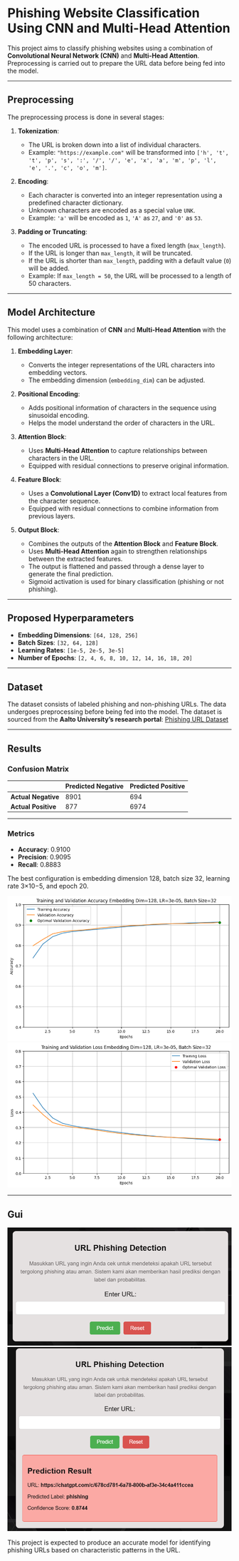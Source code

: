 # Phishing Website Classification Using CNN and Multi-Head Attention

This project aims to classify phishing websites using a combination of **Convolutional Neural Network (CNN)** and **Multi-Head Attention**. Preprocessing is carried out to prepare the URL data before being fed into the model.

--- 

## Preprocessing

The preprocessing process is done in several stages:

1. **Tokenization**:
   - The URL is broken down into a list of individual characters.
   - Example: `"https://example.com"` will be transformed into `['h', 't', 't', 'p', 's', ':', '/', '/', 'e', 'x', 'a', 'm', 'p', 'l', 'e', '.', 'c', 'o', 'm']`.

2. **Encoding**:
   - Each character is converted into an integer representation using a predefined character dictionary.
   - Unknown characters are encoded as a special value `UNK`.
   - Example: `'a'` will be encoded as `1`, `'A'` as `27`, and `'0'` as `53`.

3. **Padding or Truncating**:
   - The encoded URL is processed to have a fixed length (`max_length`).
   - If the URL is longer than `max_length`, it will be truncated.
   - If the URL is shorter than `max_length`, padding with a default value (`0`) will be added.
   - Example: If `max_length = 50`, the URL will be processed to a length of 50 characters.

---

## Model Architecture

This model uses a combination of **CNN** and **Multi-Head Attention** with the following architecture:

1. **Embedding Layer**:
   - Converts the integer representations of the URL characters into embedding vectors.
   - The embedding dimension (`embedding_dim`) can be adjusted.

2. **Positional Encoding**:
   - Adds positional information of characters in the sequence using sinusoidal encoding.
   - Helps the model understand the order of characters in the URL.

3. **Attention Block**:
   - Uses **Multi-Head Attention** to capture relationships between characters in the URL.
   - Equipped with residual connections to preserve original information.

4. **Feature Block**:
   - Uses a **Convolutional Layer (Conv1D)** to extract local features from the character sequence.
   - Equipped with residual connections to combine information from previous layers.

5. **Output Block**:
   - Combines the outputs of the **Attention Block** and **Feature Block**.
   - Uses **Multi-Head Attention** again to strengthen relationships between the extracted features.
   - The output is flattened and passed through a dense layer to generate the final prediction.
   - Sigmoid activation is used for binary classification (phishing or not phishing).

---

## Proposed Hyperparameters

- **Embedding Dimensions**: `[64, 128, 256]`
- **Batch Sizes**: `[32, 64, 128]`
- **Learning Rates**: `[1e-5, 2e-5, 3e-5]`
- **Number of Epochs**: `[2, 4, 6, 8, 10, 12, 14, 16, 18, 20]`

---

## Dataset

The dataset consists of labeled phishing and non-phishing URLs. The data undergoes preprocessing before being fed into the model.
The dataset is sourced from the **Aalto University’s research portal**:
[Phishing URL Dataset](https://research.aalto.fi/en/datasets/phishstorm-phishing-legitimate-url-dataset)

---

## Results

### Confusion Matrix

|                   | Predicted Negative | Predicted Positive |
|-------------------|-------------------|-------------------|
| **Actual Negative** | 8901              | 694               |
| **Actual Positive** | 877               | 6974              |

--- 
### Metrics
- **Accuracy**: 0.9100
- **Precision**: 0.9095
- **Recall**: 0.8883

The best configuration is embedding dimension 128, batch size 32, learning rate 3×10−5, and epoch 20.

![Evaluate](https://github.com/alvin0727/TugasAkhir/blob/main/Images/evaluate_model_accuracy.png)
![Evaluate](https://github.com/alvin0727/TugasAkhir/blob/main/Images/evaluate_model_loss.png)

--- 
## Gui
![Evaluate](https://github.com/alvin0727/TugasAkhir/blob/main/Images/GUI1.png)
![Evaluate](https://github.com/alvin0727/TugasAkhir/blob/main/Images/GUI2.png)


This project is expected to produce an accurate model for identifying phishing URLs based on characteristic patterns in the URL.
